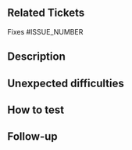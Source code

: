 ## Related Tickets

Fixes #ISSUE_NUMBER

<!--
Use this format to link issue numbers: Fixes #123 / Closes #123
Reference: https://docs.github.com/en/github/managing-your-work-on-github/linking-a-pull-request-to-an-issue-using-a-keyword
-->

## Description

<!--
Briefly explain what this PR does.
Example: This PR [adds/removes/fixes/replaces] the [feature/bug/etc].
-->

## Unexpected difficulties

<!--
Did you encounter unexpected difficulties while making this PR?
Tell us about it, and what you did to overcome them!
-->

## How to test

<!--
Make sure you test your work before opening a PR.
Include the precise steps to reproduce in order to peer review your work.
Also include screenshots if you can so that reviewers can compare with a baseline.

 Install Dependencies:- `pnpm install`
 Build Project:- `pnpm build`
 Serving To Web:- `pnpm serve`
 Run Tests:- `npm run test` or `pnpm run test`
 Check Formatting:- `npm run format` or `pnpm run format`
 Eslint Check:- `npm run lint:check` or `pnpm run lint:check`

My code follows the project’s style guidelines.
I have tested my changes thoroughly.
I have updated relevant documentation.

-->

## Follow-up

<!--
What should we do next to take advantage of this work?
-->
